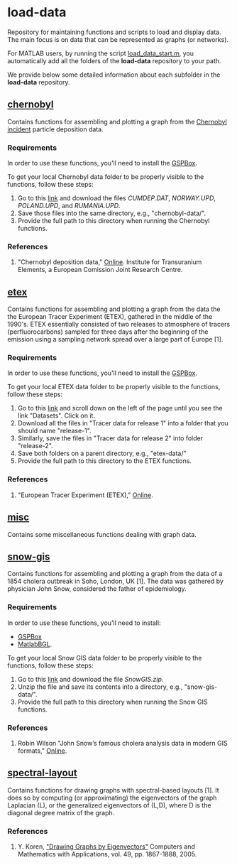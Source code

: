 # load-data
Repository for maintaining functions and scripts to load and display data. The main focus is on data that can be represented as graphs (or networks).

For MATLAB users, by running the script [load_data_start.m](https://github.com/rodrigo-pena/load-data/tree/master/load_data_start.m), you automatically add all the folders of the **load-data** repository to your path.

We provide below some detailed information about each subfolder in the **load-data** repository.

## [chernobyl](https://github.com/rodrigo-pena/load-data/tree/master/chernobyl)
Contains functions for assembling and plotting a graph from the [Chernobyl incident](https://en.wikipedia.org/wiki/Chernobyl_disaster) particle deposition data.

### Requirements
In order to use these functions, you'll need to install the [GSPBox](https://lts2.epfl.ch/gsp/).

To get your local Chernobyl data folder to be properly visible to the functions, follow these steps:
1. Go to this [link][chernobyl_link] and download the files *CUMDEP.DAT*, *NORWAY.UPD*, *POLAND.UPD*, and *RUMANIA.UPD*.
2. Save those files into the same directory, e.g., "chernobyl-data/". 
3. Provide the full path to this directory when running the Chernobyl functions.


### References
1. "Chernobyl deposition data," [Online][chernobyl_link]. Institute for Transuranium Elements, a European Comission Joint Research Centre.

[chernobyl_link]: https://rem.jrc.ec.europa.eu/RemWeb/Browse.aspx?path=\Chernobyl%20Data\Deposition


## [etex](https://github.com/rodrigo-pena/load-data/tree/master/etex)
Contains functions for assembling and plotting a graph from the data the the European Tracer Experiment (ETEX), gathered in the middle of the 1990's. ETEX essentially consisted of two releases to atmosphere of tracers (perfluorocarbons) sampled for three days after the beginning of the emission using a sampling network spread over a large part of Europe [1].

### Requirements
In order to use these functions, you'll need to install the [GSPBox](https://lts2.epfl.ch/gsp/).

To get your local ETEX data folder to be properly visible to the functions, follow these steps:
1. Go to this [link][etex_link] and scroll down on the left of the page until you see the link "Datasets". Click on it. 
2. Download all the files in "Tracer data for release 1" into a folder that you should name "release-1". 
3. Similarly, save the files in "Tracer data for release 2" into folder "release-2". 
4. Save both folders on a parent directory, e.g., "etex-data/"
5. Provide the full path to this directory to the ETEX functions.

### References
1. "European Tracer Experiment (ETEX)," [Online][etex_link].

[etex_link]: https://rem.jrc.ec.europa.eu/RemWeb/etex/.

## [misc](https://github.com/rodrigo-pena/load-data/tree/master/misc)
Contains some miscellaneous functions dealing with graph data.

## [snow-gis](https://github.com/rodrigo-pena/load-data/tree/master/snow-gis)
Contains functions for assembling and plotting a graph from the data of a 1854 cholera outbreak in Soho, London, UK [1]. The data was gathered by physician John Snow, considered the father of epidemiology.

### Requirements
In order to use these functions, you'll need to install:
* [GSPBox](https://lts2.epfl.ch/gsp/)
* [MatlabBGL](http://dgleich.github.io/matlab-bgl/).

To get your local Snow GIS data folder to be properly visible to the functions, follow these steps:
1. Go to this [link][snow_link] and download the file *SnowGIS.zip*.
2. Unzip the file and save its contents into a directory, e.g., "snow-gis-data/". 
3. Provide the full path to this directory when running the Snow GIS functions.

### References
1. Robin Wilson "John Snow’s famous cholera analysis data in modern GIS formats," [Online][snow_link].

[snow_link]: http://blog.rtwilson.com/john-snows-famous-cholera-analysis-data-in-modern-gis-formats/

## [spectral-layout](https://github.com/rodrigo-pena/load-data/tree/master/spectral-layout)
Contains functions for drawing graphs with spectral-based layouts [1]. It does so by computing (or approximating) the eigenvectors of the graph Laplacian (L), or the generalized eigenvectors of (L,D), where D is the diagonal degree matrix of the graph.

### References
1. Y. Koren, ["Drawing Graphs by Eigenvectors"](https://www.math.ucdavis.edu/~saito/data/acha.read.w12/koren-graph-drawing.pdf) Computers and Mathematics with Applications, vol. 49, pp. 1867-1888, 2005.

